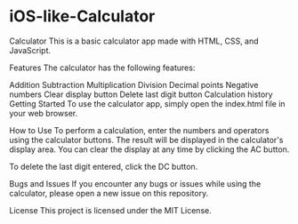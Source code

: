 # iOS-like-Calculator
Calculator
This is a basic calculator app made with HTML, CSS, and JavaScript.

Features
The calculator has the following features:

Addition
Subtraction
Multiplication
Division
Decimal points
Negative numbers
Clear display button
Delete last digit button
Calculation history
Getting Started
To use the calculator app, simply open the index.html file in your web browser.

How to Use
To perform a calculation, enter the numbers and operators using the calculator buttons. The result will be displayed in the calculator's display area. You can clear the display at any time by clicking the AC button.

To delete the last digit entered, click the DC button.

Bugs and Issues
If you encounter any bugs or issues while using the calculator, please open a new issue on this repository.

License
This project is licensed under the MIT License.
